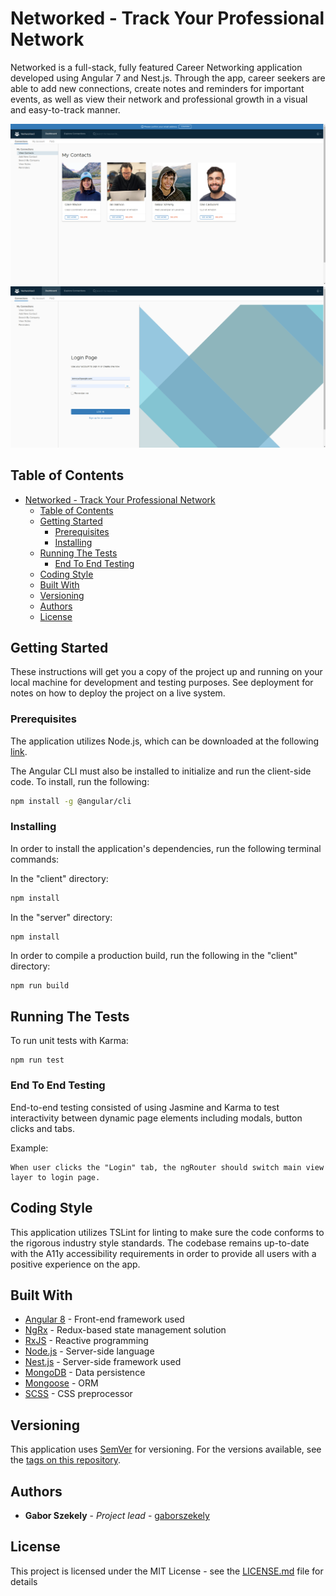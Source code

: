 # Networked - Track Your Professional Network

Networked is a full-stack, fully featured Career Networking application developed using Angular 7 and Nest.js. Through the app, career seekers are able to add new connections, create notes and reminders for important events, as well as view their network and professional growth in a visual and easy-to-track manner.

![Network Page](screenshots/connections.png)
![Login Page](screenshots/login.png)

## Table of Contents

- [Networked - Track Your Professional Network](#networked---track-your-professional-network)
  - [Table of Contents](#table-of-contents)
  - [Getting Started](#getting-started)
    - [Prerequisites](#prerequisites)
    - [Installing](#installing)
  - [Running The Tests](#running-the-tests)
    - [End To End Testing](#end-to-end-testing)
  - [Coding Style](#coding-style)
  - [Built With](#built-with)
  - [Versioning](#versioning)
  - [Authors](#authors)
  - [License](#license)

## Getting Started

These instructions will get you a copy of the project up and running on your local machine for development and testing purposes. See deployment for notes on how to deploy the project on a live system.

### Prerequisites

The application utilizes Node.js, which can be downloaded at the following [link](https://nodejs.org/en/download/).

The Angular CLI must also be installed to initialize and run the client-side code. To install, run the following:

```sh
npm install -g @angular/cli
```

### Installing

In order to install the application's dependencies, run the following terminal commands:

In the "client" directory:

```sh
npm install
```

In the "server" directory:

```
npm install
```

In order to compile a production build, run the following in the "client" directory:

```sh
npm run build
```

## Running The Tests

To run unit tests with Karma:

```
npm run test
```

### End To End Testing

End-to-end testing consisted of using Jasmine and Karma to test interactivity between dynamic page elements including modals, button clicks and tabs.

Example:

```
When user clicks the "Login" tab, the ngRouter should switch main view layer to login page.
```

## Coding Style

This application utilizes TSLint for linting to make sure the code conforms to the rigorous industry style standards. The codebase remains up-to-date with the A11y accessibility requirements in order to provide all users with a positive experience on the app.

## Built With

- [Angular 8](https://angularjs.org) - Front-end framework used
- [NgRx](https://ngrx.io/) - Redux-based state management solution
- [RxJS](http://reactivex.io/) - Reactive programming
- [Node.js](https://nodejs.org/en/) - Server-side language
- [Nest.js](https://nestjs.com/) - Server-side framework used
- [MongoDB](https://www.mongodb.com/) - Data persistence
- [Mongoose](https://mongoosejs.com/) - ORM
- [SCSS](https://sass-lang.com/) - CSS preprocessor

## Versioning

This application uses [SemVer](http://semver.org/) for versioning. For the versions available, see the [tags on this repository](https://github.com/your/project/tags).

## Authors

- **Gabor Szekely** - _Project lead_ - [gaborszekely](https://github.com/gaborszekely)

## License

This project is licensed under the MIT License - see the [LICENSE.md](LICENSE.md) file for details
